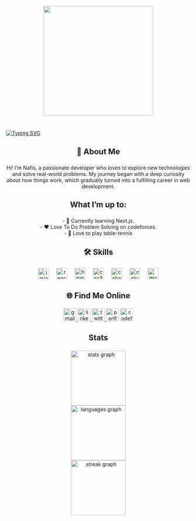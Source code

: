 <div align="center">
  <img height="300" src="https://i.ibb.co.com/TD4jdhK5/Screenshot-2025-02-04-213903.png"  />
</div>

# 
[![Typing SVG](https://readme-typing-svg.demolab.com?font=Fira+Code&pause=1000&width=435&lines=It's+me%2C+Nafis+;Tech+Enthusiast,FullStack+Web+Dev)](https://git.io/typing-svg)
###

<h2 align="center">📝 About Me</h2>

###

<p align="center">Hi! I’m Nafis, a passionate developer who loves to explore new technologies and solve real-world problems. My journey began with a deep curiosity about how things work, which gradually turned into a fulfilling career in web development.</p>

###

<h2 align="center">What I’m up to:</h2>

###

<p align="center">- 🌱 Currently learning Next.js.<br>- ❤ Love To Do Problem Solving on codeforces.<br>- 🏓 Love to play table-tennis</p>

###

<h2 align="center">🛠️ Skills</h2>

###

<div align="center">
  <img src="https://cdn.jsdelivr.net/gh/devicons/devicon/icons/javascript/javascript-original.svg" height="30" alt="javascript logo"  />
  <img width="12" />
  <img src="https://cdn.jsdelivr.net/gh/devicons/devicon/icons/react/react-original.svg" height="30" alt="react logo"  />
  <img width="12" />
  <img src="https://cdn.jsdelivr.net/gh/devicons/devicon/icons/html5/html5-original.svg" height="30" alt="html5 logo"  />
  <img width="12" />
  <img src="https://cdn.jsdelivr.net/gh/devicons/devicon/icons/css3/css3-original.svg" height="30" alt="css3 logo"  />
  <img width="12" />
  <img src="https://cdn.jsdelivr.net/gh/devicons/devicon/icons/csharp/csharp-original.svg" height="30" alt="csharp logo"  />
  <img width="12" />
  <img src="https://cdn.jsdelivr.net/gh/devicons/devicon/icons/cplusplus/cplusplus-original.svg" height="30" alt="cplusplus logo"  />
  <img width="12" />
  <img src="https://skillicons.dev/icons?i=mongodb" height="30" alt="mongodb logo"  />
</div>

###

<h2 align="center">🌐 Find Me Online</h2>

###

<div align="center">
  <a href="ahmednafis74@gmail.com" target="_blank">
    <img src="https://img.shields.io/static/v1?message=Gmail&logo=gmail&label=&color=D14836&logoColor=white&labelColor=&style=for-the-badge" height="35" alt="gmail logo"  />
  </a>
  <a href="https://www.linkedin.com/in/nafisulalam/" target="_blank">
    <img src="https://img.shields.io/static/v1?message=LinkedIn&logo=linkedin&label=&color=0077B5&logoColor=white&labelColor=&style=for-the-badge" height="35" alt="linkedin logo"  />
  </a>
  <a href="https://x.com/nafiswolfalam" target="_blank">
    <img src="https://img.shields.io/static/v1?message=Twitter&logo=twitter&label=&color=1DA1F2&logoColor=white&labelColor=&style=for-the-badge" height="35" alt="twitter logo"  />
  </a>
  <a href="https://nafis-ul-alam-portfolio.netlify.app" target="_blank"> 
  <img src="https://img.shields.io/badge/Portfolio-%23000000.svg?style=for-the-badge&logo=firefox&logoColor=#FF7139" height="35" alt="portfolio logo"  /></a>
  <a href="https://codeforces.com/profile/NafisAlam" target="_blank"> 
  <img src="https://img.shields.io/badge/Codeforces-445f9d?style=for-the-badge&logo=Codeforces&logoColor=white" height="35" alt="codeforces logo"  /></a>

</div>


###

<h2 align="center">Stats</h2>

###

<div align="center">
  <img src="https://github-readme-stats.vercel.app/api?username=NafisUlAlam&hide_title=false&hide_rank=false&show_icons=true&include_all_commits=true&count_private=true&disable_animations=false&theme=dracula&locale=en&hide_border=false&order=1" height="150" alt="stats graph" /> <br>
  <img src="https://github-readme-stats.vercel.app/api/top-langs?username=NafisUlAlam&locale=en&hide_title=false&layout=compact&card_width=320&langs_count=5&theme=dracula&hide_border=false&order=2" height="150" alt="languages graph" /> <br>
  <img src="https://streak-stats.demolab.com?user=NafisUlAlam&locale=en&mode=daily&theme=dracula&hide_border=false&border_radius=5&order=3" height="150" alt="streak graph"  />
</div>

###
